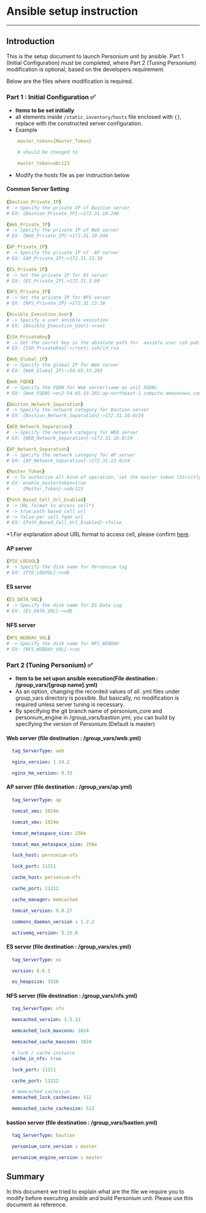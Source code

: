 # Ansible setup instruction

-------------------------------------------------

## Introduction

This is the setup document to launch Personium unit by ansible. Part 1 (Initial Configuration) must be completed, where Part 2 (Tuning Personium) modification is optional, based on the developers requirement.

Below are the files where modification is required.


### Part 1 : Initial Configuration :white_check_mark:

* **Items to be set initially**
* all elements inside `/static_inventory/hosts` file enclosed with `{}`, replace with the constructed server configuration.
* Example

```yaml
    master_token={Master_Token}

    # should be changed to

    master_token=abc123
```

* Modify the hosts file as per instruction below

#### Common Server Setting

```yaml
{Bastion_Private_IP}
# -> Specify the private IP of Bastion server
# EX: {Bastion_Private_IP}->172.31.10.248

{Web_Private_IP}
# -> Specify the private IP of Web server
# EX: {Web_Private_IP}->172.31.10.248

{AP_Private_IP}
# -> Specify the private IP of  AP server
# EX: {AP_Private_IP}->172.31.13.38

{ES_Private_IP}
# -> Set the private IP for ES server
# EX: {ES_Private_IP}->172.31.3.80

{NFS_Private_IP}
# -> Set the private IP for NFS server
# EX: {NFS_Private_IP}->172.31.13.38

{Ansible_Execution_User}
# -> Specify a user ansible execution
# EX: {Ansible_Execution_User}->root

{SSH_PrivateKey}
# -> Set the secret key in the absolute path for  ansible user ssh public key authentication
# EX: {SSH_PrivateKey}->/root/.ssh/id_rsa

{Web_Global_IP}
# -> Specify the global IP for Web server
# EX: {Web_Global_IP}->54.65.33.203

{Web_FQDN}
# -> Specify the FQDN for Web server(same as unit FQDN)
# EX: {Web_FQDN}->ec2-54-65-33-203.ap-northeast-1.compute.amazonaws.com

{Bastion_Network_Separation}
# -> Specify the network category for Bastion server
# EX: {Bastion_Network_Separation}->172.31.10.0/24

{WEB_Network_Separation}
# -> Specify the network category for WEB server
# EX: {WEB_Network_Separation}->172.31.10.0/24

{AP_Network_Separation}
# -> Specify the network category for AP server
# EX: {AP_Network_Separation}->172.31.13.0/24

{Master_Token}
# -> To authorize all kind of operation, set the master token (Strictly managed)
# EX: enable_mastertoken=true
#     {Master_Token}->abc123

{Path_Based_Cell_Url_Enabled}
# -> URL format to access cell*1
# -> true:path based cell url
# -> false:per cell fqdn url
# EX: {Path_Based_Cell_Url_Enabled}->false
```

*1.For explanation about URL format to access cell, please confirm [here](https://personium.io/docs/ja/server-operator/setup_percell.html).

#### AP server

```yaml
{PIO_LOGVOL}
# -> Specify the disk name for Personium log
# EX: {PIO_LOGVOL}->vdb
```

#### ES server

```yaml
{ES_DATA_VOL}
# -> Specify the disk name for ES Data Log
# EX: {ES_DATA_VOL}->vdb
```

#### NFS server

```yaml
{NFS_WEBDAV_VOL}
# -> Specify the disk name for NFS_WEBDAV
# EX: {NFS_WEBDAV_VOL}->vdc
```

### Part 2 (Tuning Personium) :white_check_mark:

* **Item to be set upon ansible execution(File destination : /group_vars/[group name].yml)**
* As an option, changing the recorded values of all .yml files under group_vars directory is possible. But basically, no modification is required unless server tuning is necessary.
* By specifying the git branch name of personium_core and personium_engine in /group_vars/bastion.yml, you can build by specifying the version of Personium.(Default is master)

#### Web server (file destination : /group_vars/web.yml)

```yaml
  tag_ServerType: web

  nginx_version: 1.14.2

  nginx_hm_version: 0.33
```

#### AP server (file destination : /group_vars/ap.yml)

```yaml
  tag_ServerType: ap

  tomcat_xms: 1024m

  tomcat_xmx: 1024m

  tomcat_metaspace_size: 256m

  tomcat_max_metaspace_size: 256m

  lock_host: personium-nfs

  lock_port: 11211

  cache_host: personium-nfs

  cache_port: 11212

  cache_manager: memcached

  tomcat_version: 9.0.27

  commons_daemon_version : 1.2.2

  activemq_version: 5.15.8
```

#### ES server (file destination : /group_vars/es.yml)

```yaml
  tag_ServerType: es

  version: 6.6.1

  es_heapsize: 3328
```

#### NFS server (file destination : /group_vars/nfs.yml)

```yaml
  tag_ServerType: nfs

  memcached_version: 1.5.12

  memcached_lock_maxconn: 1024

  memcached_cache_maxconn: 1024

  # lock / cache instance
  cache_in_nfs: true

  lock_port: 11211

  cache_port: 11212

  # memcached cachesize
  memcached_lock_cachesize: 512

  memcached_cache_cachesize: 512
```

#### bastion server (file destination : /group_vars/bastion.yml)

```yaml
  tag_ServerType: bastion

  personium_core_version : master

  personium_engine_version : master
```

## Summary

In this document we tried to explain what are the file we require you to modify before executing ansible and build Personium unit. Please use this document as reference.
